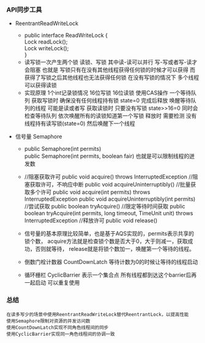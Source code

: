 ### API同步工具
* ReentrantReadWriteLock
    * public interface ReadWriteLock {  
          Lock readLock();  
          Lock writeLock();  
      }  
    * 读写锁一次产生两个锁 读锁、写锁 其中读-读可以并行  写-写或者写-读才会阻塞
    也就是 写锁只有在没有其他线程获得任何锁的时候才可以获得  而 获得了写锁之后其他线程也无法获得任何锁
    在没有写锁的情况下 多个线程可以获得读锁
    * 实现原理 1个int记录锁情况 16位写锁  16位读锁 使用CAS操作
    一个等待队列 获取写锁时 确保没有任何线程持有锁 state=0 完成后释放 唤醒等待队列的线程 可能是读或者写
    获取读锁时  只要没有写锁 state>>16=0 同时会检查等待队列 依次唤醒所有的读锁知道第一个写锁
    释放时 需要检测 没有线程持有读写锁(state=0) 然后唤醒下一个线程 

* 信号量 Semaphore
    * public Semaphore(int permits)  
      public Semaphore(int permits, boolean fair)
      也就是可以限制线程的迸发数
    * //阻塞获取许可
      public void acquire() throws InterruptedException
      //阻塞获取许可，不响应中断
      public void acquireUninterruptibly()
      //批量获取多个许可
      public void acquire(int permits) throws InterruptedException
      public void acquireUninterruptibly(int permits)
      //尝试获取
      public boolean tryAcquire()
      //限定等待时间获取
      public boolean tryAcquire(int permits, long timeout, TimeUnit unit) throws InterruptedException
      //释放许可
      public void release()
      
    * 信号量的基本原理比较简单，也是基于AQS实现的，permits表示共享的锁个数，
    acquire方法就是检查锁个数是否大于0，大于则减一，获取成功，否则就等待，
    release就是将锁个数加一，唤醒第一个等待的线程。
    
    * 倒数门栓计数器 CountDownLatch  等待计数为0的时候让等待的线程启动
    * 循环栅栏 CyclicBarrier 表示一个集合点 所有线程都到达这个barrier后再一起启动  可以重复使用
    
### 总结
    在读多写少的场景中使用ReentrantReadWriteLock替代ReentrantLock，以提高性能
    使用Semaphore限制对资源的并发访问数
    使用CountDownLatch实现不同角色线程间的同步
    使用CyclicBarrier实现同一角色线程间的协调一致